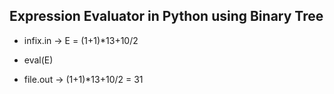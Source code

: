 ## Expression Evaluator in Python using Binary Tree

* infix.in -> E = (1+1)*13+10/2

* eval(E)

* file.out -> (1+1)*13+10/2 = 31